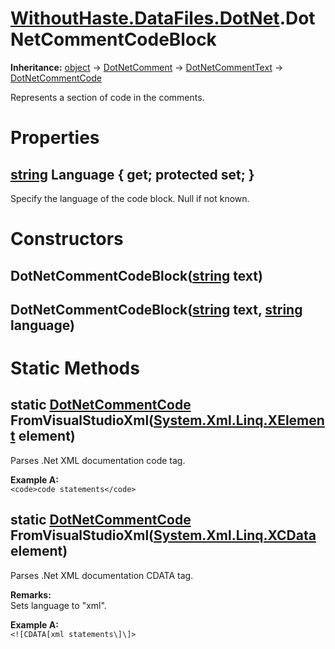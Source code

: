# [WithoutHaste.DataFiles.DotNet](TableOfContents.WithoutHaste.DataFiles.DotNet.md).DotNetCommentCodeBlock

**Inheritance:** [object](https://docs.microsoft.com/en-us/dotnet/api/system.object) → [DotNetComment](WithoutHaste.DataFiles.DotNet.DotNetComment.md) → [DotNetCommentText](WithoutHaste.DataFiles.DotNet.DotNetCommentText.md) → [DotNetCommentCode](WithoutHaste.DataFiles.DotNet.DotNetCommentCode.md)  

Represents a section of code in the comments.  

# Properties

## [string](https://docs.microsoft.com/en-us/dotnet/api/system.string) Language { get; protected set; }

Specify the language of the code block. Null if not known.  

# Constructors

## DotNetCommentCodeBlock([string](https://docs.microsoft.com/en-us/dotnet/api/system.string) text)

## DotNetCommentCodeBlock([string](https://docs.microsoft.com/en-us/dotnet/api/system.string) text, [string](https://docs.microsoft.com/en-us/dotnet/api/system.string) language)

# Static Methods

## static [DotNetCommentCode](WithoutHaste.DataFiles.DotNet.DotNetCommentCode.md) FromVisualStudioXml([System.Xml.Linq.XElement](https://docs.microsoft.com/en-us/dotnet/api/system.xml.linq.xelement) element)

Parses .Net XML documentation code tag.  

**Example A:**  
`<code>code statements</code>`  

## static [DotNetCommentCode](WithoutHaste.DataFiles.DotNet.DotNetCommentCode.md) FromVisualStudioXml([System.Xml.Linq.XCData](https://docs.microsoft.com/en-us/dotnet/api/system.xml.linq.xcdata) element)

Parses .Net XML documentation CDATA tag.  

**Remarks:**  
Sets language to "xml".  

**Example A:**  
`<![CDATA[xml statements\]\]>`  

